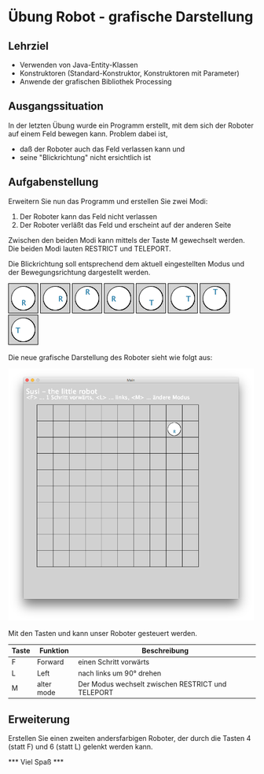 # Übung Robot - grafische Darstellung

## Lehrziel

- Verwenden von Java-Entity-Klassen 
- Konstruktoren (Standard-Konstruktor, Konstruktoren mit Parameter)
- Anwende der grafischen Bibliothek Processing

## Ausgangssituation

In der letzten Übung wurde ein Programm erstellt, mit dem sich der Roboter auf einem Feld bewegen kann. Problem dabei ist, 

- daß der Roboter auch das Feld verlassen kann und
- seine "Blickrichtung" nicht ersichtlich ist


## Aufgabenstellung

Erweitern Sie nun das Programm und erstellen Sie zwei Modi:

1. Der Roboter kann das Feld nicht verlassen
2. Der Roboter verläßt das Feld und erscheint auf der anderen Seite

Zwischen den beiden Modi kann mittels der Taste M gewechselt werden. Die beiden Modi lauten RESTRICT und TELEPORT.

Die Blickrichtung soll entsprechend dem aktuell eingestellten Modus und der Bewegungsrichtung dargestellt werden.

<img src="./images/R-unten.png">
<img src="./images/R-rechts.png">
<img src="./images/R-oben.png">
<img src="./images/R-links.png">

<img src="./images/T-unten.png">
<img src="./images/T-rechts.png">
<img src="./images/T-oben.png">
<img src="./images/T-links.png">

Die neue grafische Darstellung des Roboter sieht wie folgt aus:

<img src="./images/board.png" width="500" />

Mit den Tasten <F> und  <L> kann unser Roboter gesteuert werden.

Taste | Funktion | Beschreibung
--- | --- | ---
F | Forward | einen Schritt vorwärts
L | Left | nach links um 90° drehen 
M | alter mode | Der Modus wechselt zwischen RESTRICT und TELEPORT


## Erweiterung

Erstellen Sie einen zweiten andersfarbigen Roboter, der durch die Tasten 4 (statt F) und 6 (statt L) gelenkt werden kann.

*** Viel Spaß ***
